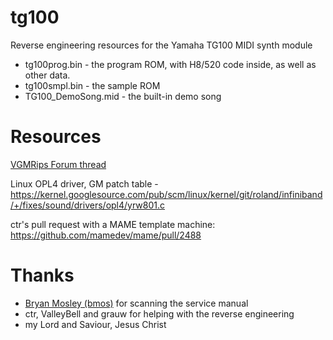 # tg100
Reverse engineering resources for the Yamaha TG100 MIDI synth module

- tg100prog.bin - the program ROM, with H8/520 code inside, as well as other data.
- tg100smpl.bin - the sample ROM
- TG100_DemoSong.mid - the built-in demo song

# Resources
[VGMRips Forum thread](https://vgmrips.net/forum/viewtopic.php?t=2757)

Linux OPL4 driver, GM patch table - https://kernel.googlesource.com/pub/scm/linux/kernel/git/roland/infiniband/+/fixes/sound/drivers/opl4/yrw801.c

ctr's pull request with a MAME template machine: https://github.com/mamedev/mame/pull/2488

# Thanks
- [Bryan Mosley (bmos)](http://www.pixelatedaudio.com) for scanning the service manual
- ctr, ValleyBell and grauw for helping with the reverse engineering
- my Lord and Saviour, Jesus Christ
